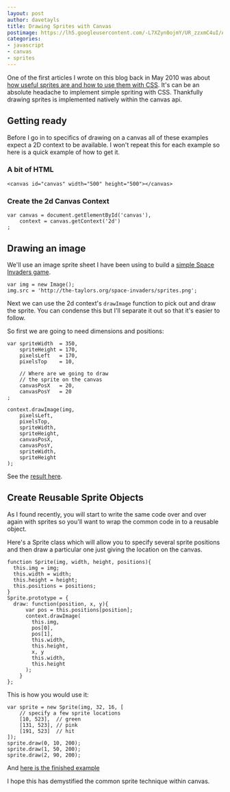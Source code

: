 ```yaml
---
layout: post
author: davetayls
title: Drawing Sprites with Canvas
postimage: https://lh5.googleusercontent.com/-L7XZyn0ojmY/UR_zzxmC4uI/AAAAAAAAuuY/Q6oPrwMXri8/s800/drawingsprites.png
categories:
- javascript
- canvas
- sprites
---
```


One of the first articles I wrote on this blog back in May 2010 was about [how useful sprites are and how to use them with CSS](/blog/2010/05/01/using-sprites-block-sliding-doors-inline-flow/). It's can be an absolute headache to implement simple spriting with CSS. Thankfully drawing sprites is implemented natively within the canvas api.

## Getting ready
Before I go in to specifics of drawing on a canvas all of these examples expect a 2D context to be available. I won't repeat this for each example so here is a quick example of how to get it.

### A bit of HTML
    <canvas id="canvas" width="500" height="500"></canvas>

### Create the 2d Canvas Context
    var canvas = document.getElementById('canvas'),
        context = canvas.getContext('2d')
    ;

## Drawing an image

We'll use an image sprite sheet I have been using to build a [simple Space Invaders game](http://the-taylors.org/space-invaders/).

    var img = new Image();
    img.src = 'http://the-taylors.org/space-invaders/sprites.png';

Next we can use the 2d context's `drawImage` function to pick out and draw the sprite. You can condense this but I'll separate it out so that it's easier to follow.

So first we are going to need dimensions and positions:

    var spriteWidth  = 350,
        spriteHeight = 170,
        pixelsLeft   = 170,
        pixelsTop    = 10,

        // Where are we going to draw
        // the sprite on the canvas
        canvasPosX   = 20,
        canvasPosY   = 20
    ;

    context.drawImage(img,
        pixelsLeft,
        pixelsTop,
        spriteWidth,
        spriteHeight,
        canvasPosX,
        canvasPosY,
        spriteWidth,
        spriteHeight
    );

See the [result here](http://jsbin.com/iqijex/1/edit).

## Create Reusable Sprite Objects

As I found recently, you will start to write the same code over and over again with sprites so you'll want to wrap the common code in to a reusable object.

Here's a Sprite class which will allow you to specify several sprite positions and then draw a particular one just giving the location on the canvas.

    function Sprite(img, width, height, positions){
      this.img = img;
      this.width = width;
      this.height = height;
      this.positions = positions;
    }
    Sprite.prototype = {
      draw: function(position, x, y){
          var pos = this.positions[position];
          context.drawImage(
            this.img,
            pos[0],
            pos[1],
            this.width,
            this.height,
            x, y
            this.width,
            this.height
          );
        }
    };

This is how you would use it:

    var sprite = new Sprite(img, 32, 16, [
        // specify a few sprite locations
        [10, 523],  // green
        [131, 523], // pink
        [191, 523]  // hit
    ]);
    sprite.draw(0, 10, 200);
    sprite.draw(1, 50, 200);
    sprite.draw(2, 90, 200);

And [here is the finished example](http://jsbin.com/iqijex/2/edit)

I hope this has demystified the common sprite technique within canvas.